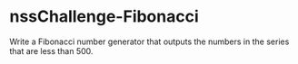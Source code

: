 # nssChallenge-Fibonacci

Write a Fibonacci number generator that outputs the numbers in the series that are less than 500.